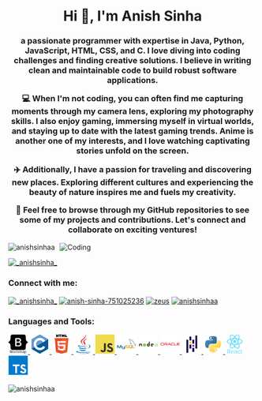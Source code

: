 <h1 align="center">Hi 👋, I'm Anish Sinha</h1>
<h3 align="center">a passionate programmer with expertise in Java, Python, JavaScript, HTML, CSS, and C. I love diving into coding challenges and finding creative solutions. I believe in writing clean and maintainable code to build robust software applications.

💻 When I'm not coding, you can often find me capturing moments through my camera lens, exploring my photography skills. I also enjoy gaming, immersing myself in virtual worlds, and staying up to date with the latest gaming trends. Anime is another one of my interests, and I love watching captivating stories unfold on the screen.

✈️ Additionally, I have a passion for traveling and discovering new places. Exploring different cultures and experiencing the beauty of nature inspires me and fuels my creativity.

🌟 Feel free to browse through my GitHub repositories to see some of my projects and contributions. Let's connect and collaborate on exciting ventures!</h3>
<img align="right" alt="Coding" width="400" src="[https://cdn.dribbble.com/users/116207...](https://camo.githubusercontent.com/5ddf73ad3a205111cf8c686f687fc216c2946a75005718c8da5b837ad9de78c9/68747470733a2f2f7468756d62732e6766796361742e636f6d2f4576696c4e657874446576696c666973682d736d616c6c2e676966)">

<p align="left"> <img src="https://komarev.com/ghpvc/?username=anishsinhaa&label=Profile%20views&color=0e75b6&style=flat" alt="anishsinhaa" /> </p>

<p align="left"> <a href="https://twitter.com/_anishsinha_" target="blank"><img src="https://img.shields.io/twitter/follow/_anishsinha_?logo=twitter&style=for-the-badge" alt="_anishsinha_" /></a> </p>

<h3 align="left">Connect with me:</h3>
<p align="left">
<a href="https://twitter.com/_anishsinha_" target="blank"><img align="center" src="https://raw.githubusercontent.com/rahuldkjain/github-profile-readme-generator/master/src/images/icons/Social/twitter.svg" alt="_anishsinha_" height="30" width="40" /></a>
<a href="https://linkedin.com/in/anish-sinha-751025236" target="blank"><img align="center" src="https://raw.githubusercontent.com/rahuldkjain/github-profile-readme-generator/master/src/images/icons/Social/linked-in-alt.svg" alt="anish-sinha-751025236" height="30" width="40" /></a>
<a href="https://www.youtube.com/c/zeus" target="blank"><img align="center" src="https://raw.githubusercontent.com/rahuldkjain/github-profile-readme-generator/master/src/images/icons/Social/youtube.svg" alt="zeus" height="30" width="40" /></a>
<a href="https://www.leetcode.com/anishsinhaa" target="blank"><img align="center" src="https://raw.githubusercontent.com/rahuldkjain/github-profile-readme-generator/master/src/images/icons/Social/leet-code.svg" alt="anishsinhaa" height="30" width="40" /></a>
</p>

<h3 align="left">Languages and Tools:</h3>
<p align="left"> <a href="https://getbootstrap.com" target="_blank" rel="noreferrer"> <img src="https://raw.githubusercontent.com/devicons/devicon/master/icons/bootstrap/bootstrap-plain-wordmark.svg" alt="bootstrap" width="40" height="40"/> </a> <a href="https://www.cprogramming.com/" target="_blank" rel="noreferrer"> <img src="https://raw.githubusercontent.com/devicons/devicon/master/icons/c/c-original.svg" alt="c" width="40" height="40"/> </a> <a href="https://www.w3.org/html/" target="_blank" rel="noreferrer"> <img src="https://raw.githubusercontent.com/devicons/devicon/master/icons/html5/html5-original-wordmark.svg" alt="html5" width="40" height="40"/> </a> <a href="https://www.java.com" target="_blank" rel="noreferrer"> <img src="https://raw.githubusercontent.com/devicons/devicon/master/icons/java/java-original.svg" alt="java" width="40" height="40"/> </a> <a href="https://developer.mozilla.org/en-US/docs/Web/JavaScript" target="_blank" rel="noreferrer"> <img src="https://raw.githubusercontent.com/devicons/devicon/master/icons/javascript/javascript-original.svg" alt="javascript" width="40" height="40"/> </a> <a href="https://www.mysql.com/" target="_blank" rel="noreferrer"> <img src="https://raw.githubusercontent.com/devicons/devicon/master/icons/mysql/mysql-original-wordmark.svg" alt="mysql" width="40" height="40"/> </a> <a href="https://nodejs.org" target="_blank" rel="noreferrer"> <img src="https://raw.githubusercontent.com/devicons/devicon/master/icons/nodejs/nodejs-original-wordmark.svg" alt="nodejs" width="40" height="40"/> </a> <a href="https://www.oracle.com/" target="_blank" rel="noreferrer"> <img src="https://raw.githubusercontent.com/devicons/devicon/master/icons/oracle/oracle-original.svg" alt="oracle" width="40" height="40"/> </a> <a href="https://pandas.pydata.org/" target="_blank" rel="noreferrer"> <img src="https://raw.githubusercontent.com/devicons/devicon/2ae2a900d2f041da66e950e4d48052658d850630/icons/pandas/pandas-original.svg" alt="pandas" width="40" height="40"/> </a> <a href="https://www.python.org" target="_blank" rel="noreferrer"> <img src="https://raw.githubusercontent.com/devicons/devicon/master/icons/python/python-original.svg" alt="python" width="40" height="40"/> </a> <a href="https://reactjs.org/" target="_blank" rel="noreferrer"> <img src="https://raw.githubusercontent.com/devicons/devicon/master/icons/react/react-original-wordmark.svg" alt="react" width="40" height="40"/> </a> <a href="https://www.typescriptlang.org/" target="_blank" rel="noreferrer"> <img src="https://raw.githubusercontent.com/devicons/devicon/master/icons/typescript/typescript-original.svg" alt="typescript" width="40" height="40"/> </a> </p>

<p><img align="center" src="https://github-readme-stats.vercel.app/api/top-langs?username=anishsinhaa&show_icons=true&locale=en&layout=compact" alt="anishsinhaa" /></p>
